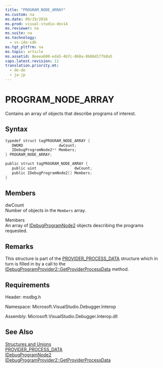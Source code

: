 ```yaml
---
title: "PROGRAM_NODE_ARRAY"
ms.custom: na
ms.date: 09/19/2016
ms.prod: visual-studio-dev14
ms.reviewer: na
ms.suite: na
ms.technology: 
  - vs-ide-sdk
ms.tgt_pltfrm: na
ms.topic: article
ms.assetid: 8eeea600-eda5-4b7c-868a-0b86d177b0a5
caps.latest.revision: 12
translation.priority.mt: 
  - de-de
  - ja-jp
---
```

# PROGRAM_NODE_ARRAY
Contains an array of objects that describe programs of interest.  
  
## Syntax  
  
```cpp  
typedef struct tagPROGRAM_NODE_ARRAY {  
   DWORD                dwCount;  
   IDebugProgramNode2** Members;  
} PROGRAM_NODE_ARRAY;  
```  
  
```c#  
public struct tagPROGRAM_NODE_ARRAY {  
   public uint                 dwCount;  
   public IDebugProgramNode2[] Members;  
}  
```  
  
## Members  
 dwCount  
 Number of objects in the `Members` array.  
  
 Members  
 An array of [IDebugProgramNode2](../vs140/IDebugProgramNode2.md) objects describing the programs requested.  
  
## Remarks  
 This structure is part of the [PROVIDER_PROCESS_DATA](../vs140/PROVIDER_PROCESS_DATA.md) structure which in turn is filled in by a call to the [IDebugProgramProvider2::GetProviderProcessData](../vs140/IDebugProgramProvider2--GetProviderProcessData.md) method.  
  
## Requirements  
 Header: msdbg.h  
  
 Namespace: Microsoft.VisualStudio.Debugger.Interop  
  
 Assembly: Microsoft.VisualStudio.Debugger.Interop.dll  
  
## See Also  
 [Structures and Unions](../vs140/Structures-and-Unions.md)   
 [PROVIDER_PROCESS_DATA](../vs140/PROVIDER_PROCESS_DATA.md)   
 [IDebugProgramNode2](../vs140/IDebugProgramNode2.md)   
 [IDebugProgramProvider2::GetProviderProcessData](../vs140/IDebugProgramProvider2--GetProviderProcessData.md)